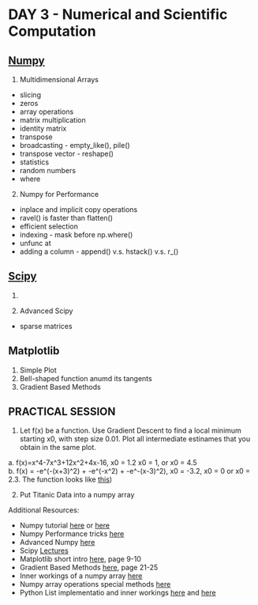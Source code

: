 # DAY 3 - Numerical and Scientific Computation     
  
## [Numpy](http://www.numpy.org/) 
  
1. Multidimensional Arrays
  * slicing  
  * zeros  
  * array operations 
  * matrix multiplication  
  * identity matrix  
  * transpose  
  * broadcasting - empty_like(), pile()  
  * transpose vector - reshape()  
  * statistics  
  * random numbers 
  * where   

2. Numpy for Performance  
  * inplace and implicit copy operations  
  * ravel() is faster than flatten()  
  * efficient selection  
  * indexing - mask before np.where()  
  * unfunc at  
  * adding a column - append() v.s. hstack() v.s. r_()  
  
## [Scipy](https://www.scipy.org/)   

1.
  
2. Advanced Scipy  
  * sparse matrices     
  
## Matplotlib  
  
1. Simple Plot  
2. Bell-shaped function anumd its tangents  
3. Gradient Based Methods   

## PRACTICAL SESSION  
  
1. Let f(x) be a function. Use Gradient Descent to find a local minimum starting x0, with step size 0.01. Plot all intermediate estinames that you obtain in the same plot. 

  a. f(x)=x^4-7x^3+12x^2+4x-16, x0 = 1.2 x0 = 1, or x0 = 4.5   
  b. f(x) = -e^(-(x+3)^2) + -e^(-x^2) + -e^-(x-3)^2), x0 = -3.2, x0 = 0 or x0 = 2.3. The function looks like [this](https://www.wolframalpha.com/input/?i=plot+-e%5E(-(x%2B3)%5E2)+%2B+-e%5E(-x%5E2)+%2B+-e%5E-(x-3)%5E2))  

2. Put Titanic Data into a numpy array  

Additional Resources:  
  
  * Numpy tutorial [here](http://cs231n.github.io/python-numpy-tutorial/#numpy) or [here](http://www.engr.ucsb.edu/~shell/che210d/numpy.pdf)  
  * Numpy Performance tricks [here](http://ipython-books.github.io/featured-01/)  
  * Advanced Numpy [here](http://www.scipy-lectures.org/advanced/advanced_numpy/)   
  * Scipy [Lectures](http://www.scipy-lectures.org/)  
  * Matplotlib short intro [here](https://github.com/LxMLS/lxmls_guide/blob/master/guides/LxMLS2015.pdf), page 9-10
  * Gradient Based Methods [here](https://github.com/LxMLS/lxmls_guide/blob/master/guides/LxMLS2015.pdf), page 21-25  
  * Inner workings of a numpy array [here](http://docs.scipy.org/doc/numpy/reference/arrays.html)  
  * Numpy array operations special methods [here](http://docs.scipy.org/doc/numpy/reference/arrays.ndarray.html#special-methods)    
  * Python List implementatio and inner workings [here](http://www.laurentluce.com/posts/python-list-implementation/) and [here](https://metarabbit.wordpress.com/2013/12/03/python-lists-are-not-lists-a-history/)    